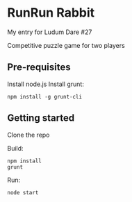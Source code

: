RunRun Rabbit
=============

My entry for Ludum Dare #27

Competitive puzzle game for two players

Pre-requisites
--------------

Install node.js
Install grunt:
```
npm install -g grunt-cli
```

Getting started
---------------

Clone the repo

Build:
```
npm install
grunt
```

Run:
```
node start
```
